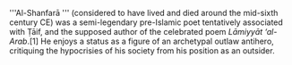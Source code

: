 '''Al-Shanfarā ''' (considered to have lived and died around the mid-sixth century CE) was a semi-legendary pre-Islamic poet tentatively associated with Ṭāif, and the supposed author of the celebrated poem _Lāmiyyāt ‘al-Arab_.[1] He enjoys a status as a figure of an archetypal outlaw antihero, critiquing the hypocrisies of his society from his position as an outsider.
